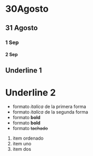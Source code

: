 # 30Agosto
## 31 Agosto
### 1 Sep
#### 2 Sep
Underline 1
---------
Underline 2
============
- formato *italica* de la primera forma
- formato _italica_ de la segunda forma
- formato **bold** 
- formato __bold__
- formato ~~tachado~~ 

1. item ordenado
2. item uno
3. item dos
